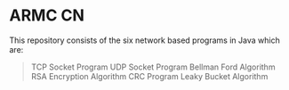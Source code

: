 # ARMC CN
This repository consists of the six network based programs in Java which are:
> TCP Socket Program
> UDP Socket Program
> Bellman Ford Algorithm
> RSA Encryption Algorithm
> CRC Program
> Leaky Bucket Algorithm
